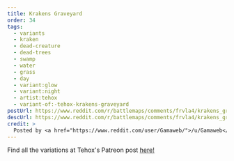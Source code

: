 ```yaml
---
title: Krakens Graveyard
order: 34
tags:
  - variants
  - kraken
  - dead-creature
  - dead-trees
  - swamp
  - water
  - grass
  - day
  - variant:glow
  - variant:night
  - artist:tehox
  - variant-of:-tehox-krakens-graveyard
postUrl: https://www.reddit.com/r/battlemaps/comments/frvla4/krakens_graveyard_battlemap_30x30/
descUrl: https://www.reddit.com/r/battlemaps/comments/frvla4/krakens_graveyard_battlemap_30x30/flxw0vp/
credit: >
  Posted by <a href="https://www.reddit.com/user/Gamaweb/">/u/Gamaweb</a> to <a href="https://www.reddit.com/r/battlemaps/">/r/battlemaps</a> in Mar, 2020. <br/> Please support the artist on <a href="https://www.patreon.com/tehox">Patreon</a>, as well as follow them on <a href="https://www.instagram.com/tehoxmaps/">Instagram</a>, <a href="https://www.facebook.com/TehoxMaps">FaceBook</a>, and <a href="https://www.tehoxmaps.com/">their own website</a>
---
```

Find all the variations at Tehox's Patreon post <a href="https://www.patreon.com/posts/35422647" title="Krakens Graveyard by Tehox on Patreon">here!</a>
